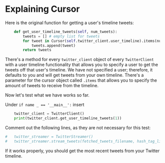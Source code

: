 # Explaining Cursor

Here is the original function for getting a user's timeline tweets:

```python
    def get_user_timeline_tweets(self, num_tweets):
        tweets = [] # empty list for tweets
        for tweet in Cursor(self.twitter_client.user_timeline).items(num_tweets):
            tweets.append(tweet)
        return tweets
```

There's a method for every `twitter_client` object of every `TwitterClient` with a user timeline functionality that allows you to specify a user to get the tweets off that user's timeline. We have not specified a user; therefore, it defaults to you and will get tweets from your own timeline. There's a parameter for the cursor object called `.items` that allows you to specify the amount of tweets to receive from the timeline.

Now let's test what we have works so far.

Under `if name _ == '__main__':` insert

```python
	twitter_client = TwitterClient()
    print(twitter_client.get_user_timeline_tweets(1))
```

Comment out the following lines, as they are not necessary for this test:

```python
#   twitter_streamer = TwitterStreamer()
#   twitter_streamer.stream_tweets(fetched_tweets_filename, hash_tag_list)
```

If it works properly, you should get the most recent tweets from your Twitter timeline.


